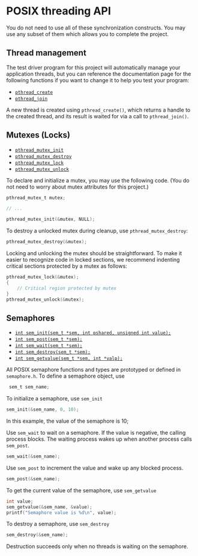 POSIX threading API
===================

You do not need to use all of these synchronization constructs. You may use any subset of them which allows you to complete the project.

## Thread management

The test driver program for this project will automatically manage your application threads, but you can reference the documentation page for the following functions if you want to change it to help you test your program:

- [`pthread_create`](https://pubs.opengroup.org/onlinepubs/9699919799/functions/pthread_create.html)
- [`pthread_join`](https://pubs.opengroup.org/onlinepubs/9699919799/functions/pthread_join.html)

A new thread is created using `pthread_create()`, which returns a handle to the created thread, and its result is waited for via a call to `pthread_join()`.

## Mutexes (Locks)

- [`pthread_mutex_init`](https://pubs.opengroup.org/onlinepubs/9699919799/functions/pthread_mutex_init.html)
- [`pthread_mutex_destroy`](https://pubs.opengroup.org/onlinepubs/9699919799/functions/pthread_mutex_init.html)
- [`pthread_mutex_lock`](https://pubs.opengroup.org/onlinepubs/9699919799/functions/pthread_mutex_lock.html)
- [`pthread_mutex_unlock`](https://pubs.opengroup.org/onlinepubs/9699919799/functions/pthread_mutex_lock.html)

To declare and initialize a mutex, you may use the following code. (You do not need to worry about mutex attributes for this project.)

```c
pthread_mutex_t mutex;

// ...

pthread_mutex_init(&mutex, NULL);
```

To destroy a unlocked mutex during cleanup, use `pthread_mutex_destroy`:
```c
pthread_mutex_destroy(&mutex);
```

Locking and unlocking the mutex should be straightforward. To make it easier to recognize code in locked sections, we recommend indenting critical sections protected by a mutex as follows:
```c
pthread_mutex_lock(&mutex);
{
	// Critical region protected by mutex
}
pthread_mutex_unlock(&mutex);
```
## Semaphores

- [`int sem_init(sem_t *sem, int pshared, unsigned int value);`](https://pubs.opengroup.org/onlinepubs/9699919799/functions/sem_init.html)
- [`int sem_post(sem_t *sem);`](https://pubs.opengroup.org/onlinepubs/9699919799/functions/sem_post.html)
- [`int sem_wait(sem_t *sem);`](https://pubs.opengroup.org/onlinepubs/9699919799/functions/sem_wait.html)
- [`int sem_destroy(sem_t *sem);`](https://pubs.opengroup.org/onlinepubs/9699919799/functions/sem_destroy.html)
- [`int sem_getvalue(sem_t *sem, int *valp);`](https://pubs.opengroup.org/onlinepubs/9699919799/functions/sem_getvalue.html)
 
All POSIX semaphore functions and types are prototyped or defined in `semaphore.h`. To define a semaphore object, use
```c
 sem_t sem_name;
```

To initialize a semaphore, use `sem_init`
```c
sem_init(&sem_name, 0, 10);
```
In this example, the value of the semaphore is 10;

Use `sem_wait` to wait on a semaphore. If the value is negative, the calling process blocks. The waiting process wakes up when another process calls `sem_post`.
```c
sem_wait(&sem_name);
```

Use `sem_post` to increment the value and wake up any blocked process.
```c
sem_post(&sem_name);
```

To get the current value of the semaphore, use `sem_getvalue`
```c
int value; 
sem_getvalue(&sem_name, &value); 
printf("Semaphore value is %d\n", value);
```

To destroy a semaphore, use `sem_destroy`
```c
sem_destroy(&sem_name); 
```
Destruction succeeds only when no threads is waiting on the semaphore. 
<!--- 
## Condition variables

- [`pthread_cond_init`](https://pubs.opengroup.org/onlinepubs/9699919799/functions/pthread_cond_init.html)
- [`pthread_cond_destroy`](https://pubs.opengroup.org/onlinepubs/9699919799/functions/pthread_cond_init.html)
- [`pthread_cond_wait`](https://pubs.opengroup.org/onlinepubs/9699919799/functions/pthread_cond_wait.html)
- [`pthread_cond_signal`](https://pubs.opengroup.org/onlinepubs/9699919799/functions/pthread_cond_signal.html)
- [`pthread_cond_broadcast`](https://pubs.opengroup.org/onlinepubs/9699919799/functions/pthread_cond_broadcast.html)

Initialization of a condition variable follows the same form as initialization of a mutex.

As discussed in lecture, to wait on a condition variable, you must first acquire the mutex associated with the resource, and then repeatedly test the predicate until the desired condition has been achieved (due to the potential of spurious wakeups):

```c
pthread_mutex_lock(&mutex);
{
	while (!condition) {
		pthread_cond_wait(&condvar, &mutex);
	}

	// Condition is now true and the mutex is relocked
}
pthread_mutex_unlock(&mutex);
```

To wake up one thread waiting on a condition variable, use `pthread_cond_signal`:
```c
pthread_cond_signal(&condvar);
```

To wake up all threads waiting on a condition variable, use `pthread_cond_broadcast`:
```c
pthread_cond_broadcast(&condvar);
```

## Readers-writers locks

- [`pthread_rwlock_init`](https://pubs.opengroup.org/onlinepubs/9699919799/functions/pthread_rwlock_init.html)
- [`pthread_rwlock_destroy`](https://pubs.opengroup.org/onlinepubs/9699919799/functions/pthread_rwlock_init.html)
- [`pthread_rwlock_rdlock`](https://pubs.opengroup.org/onlinepubs/9699919799/functions/pthread_rwlock_rdlock.html)
- [`pthread_rwlock_wrlock`](https://pubs.opengroup.org/onlinepubs/9699919799/functions/pthread_rwlock_wrlock.html)
- [`pthread_rwlock_unlock`](https://pubs.opengroup.org/onlinepubs/9699919799/functions/pthread_rwlock_unlock.html)

Initialization of a readers-writers lock follows the same form as initialization of a mutex. As before, we recommend you indent code in locked sections to make it easier to recognize.
```c
pthread_rwlock_rdlock(&rwlock);
{
	// Resource locked for reading. Other reader threads may enter.
}
pthread_rwlock_unlock(&rwlock);

pthread_rwlock_wrlock(&rwlock);
{
	// Resource locked for writing. This is the only thread.
}
pthread_rwlock_unlock(&rwlock);
```

## Barriers

Note: barriers are not available on macOS, but you are free to use them in your project, as the project will be compiled and graded on Linux.

- [`pthread_barrier_init`](https://pubs.opengroup.org/onlinepubs/9699919799/functions/pthread_barrier_init.html)
- [`pthread_barrier_destroy`](https://pubs.opengroup.org/onlinepubs/9699919799/functions/pthread_barrier_init.html)
- [`pthread_barrier_wait`](https://pubs.opengroup.org/onlinepubs/9699919799/functions/pthread_barrier_wait.html)

To declare and initialize a barrier, you may use the following code, where `number_of_threads` refers to the number of threads that need to wait on the barrier before execution can continue.

```c
pthread_barrier_t barrier;

// ...

pthread_barrier_init(&barrier, NULL, number_of_threads);
```

To synchronize threads on a barrier, use `pthread_barrier_wait`:
```c
pthread_barrier_wait(&barrier);
```
-->
